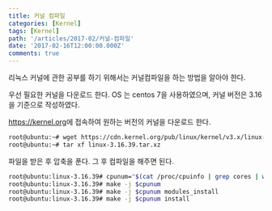 ```yaml
---
title: 커널 컴파일
categories: [Kernel]
tags: [Kernel]
path: '/articles/2017-02/커널-컴파일'
date: '2017-02-16T12:00:00.000Z'
comments: true
---
```


리눅스 커널에 관한 공부를 하기 위해서는 커널컴파일을 하는 방법을 알아야 한다.

우선 필요한 커널을 다운로드 한다. OS 는 centos 7을 사용하였으며, 커널 버전은 3.16을 기준으로 작성하였다.

<https://kernel.org>에 접속하여 원하는 버전의 커널을 다운로드 한다.

```bash
root@ubuntu:~# wget https://cdn.kernel.org/pub/linux/kernel/v3.x/linux-3.16.39.tar.xz
root@ubuntu:~# tar xf linux-3.16.39.tar.xz
```

파일을 받은 후 압축을 푼다. 그 후 컴파일을 해주면 된다.

```bash
root@ubuntu:linux-3.16.39# cpunum="$(cat /proc/cpuinfo | grep cores | wc -l)"
root@ubuntu:linux-3.16.39# make -j $cpunum
root@ubuntu:linux-3.16.39# make -j $cpunum modules_install
root@ubuntu:linux-3.16.39# make -j $cpunum install
```
